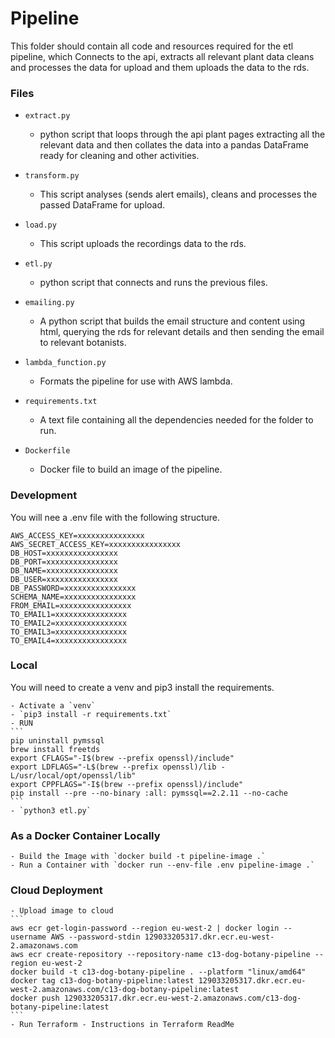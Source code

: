 # Pipeline

This folder should contain all code and resources required for the etl pipeline, which Connects to the api, extracts all relevant plant data 
cleans and processes the data for upload and them uploads the data to the rds. 


### Files

- `extract.py`
  - python script that loops through the api plant pages extracting all the relevant data and then collates the data into a pandas DataFrame ready for cleaning and other activities. 

- `transform.py`
  - This script analyses (sends alert emails), cleans and processes the passed DataFrame for upload.

- `load.py`
  - This script uploads the recordings data to the rds. 

- `etl.py`
  - python script that connects and runs the previous files.

- `emailing.py`
  - A python script that builds the email structure and content using html, querying the rds for relevant details and then sending the email to relevant botanists.

- `lambda_function.py`
  - Formats the pipeline for use with AWS lambda.

- `requirements.txt`
  - A text file containing all the dependencies needed for the folder to run.

- `Dockerfile`
  - Docker file to build an image of the pipeline.


### Development 

You will nee a .env file with the following structure.

```
AWS_ACCESS_KEY=xxxxxxxxxxxxxxx
AWS_SECRET_ACCESS_KEY=xxxxxxxxxxxxxxxx
DB_HOST=xxxxxxxxxxxxxxxx
DB_PORT=xxxxxxxxxxxxxxxx
DB_NAME=xxxxxxxxxxxxxxxx
DB_USER=xxxxxxxxxxxxxxxx
DB_PASSWORD=xxxxxxxxxxxxxxxx
SCHEMA_NAME=xxxxxxxxxxxxxxxx
FROM_EMAIL=xxxxxxxxxxxxxxxx
TO_EMAIL1=xxxxxxxxxxxxxxxx
TO_EMAIL2=xxxxxxxxxxxxxxxx
TO_EMAIL3=xxxxxxxxxxxxxxxx
TO_EMAIL4=xxxxxxxxxxxxxxxx
```

### Local 

You will need to create a venv and pip3 install the requirements.

    - Activate a `venv`
    - `pip3 install -r requirements.txt`
    - RUN 
    ```
    pip uninstall pymssql
    brew install freetds
    export CFLAGS="-I$(brew --prefix openssl)/include"
    export LDFLAGS="-L$(brew --prefix openssl)/lib -L/usr/local/opt/openssl/lib"
    export CPPFLAGS="-I$(brew --prefix openssl)/include"
    pip install --pre --no-binary :all: pymssql==2.2.11 --no-cache
    ```
    - `python3 etl.py`

### As a Docker Container Locally

    - Build the Image with `docker build -t pipeline-image .`
    - Run a Container with `docker run --env-file .env pipeline-image .`


### Cloud Deployment

    - Upload image to cloud
    ```
    aws ecr get-login-password --region eu-west-2 | docker login --username AWS --password-stdin 129033205317.dkr.ecr.eu-west-2.amazonaws.com
    aws ecr create-repository --repository-name c13-dog-botany-pipeline --region eu-west-2
    docker build -t c13-dog-botany-pipeline . --platform "linux/amd64"
    docker tag c13-dog-botany-pipeline:latest 129033205317.dkr.ecr.eu-west-2.amazonaws.com/c13-dog-botany-pipeline:latest
    docker push 129033205317.dkr.ecr.eu-west-2.amazonaws.com/c13-dog-botany-pipeline:latest
    ```
    - Run Terraform - Instructions in Terraform ReadMe
    

    